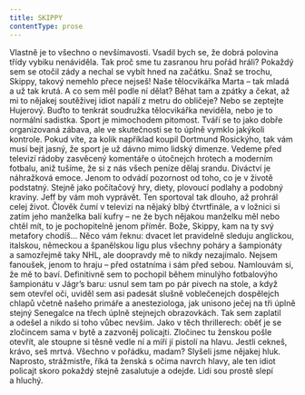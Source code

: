 ```yaml
---
title: SKIPPY
contentType: prose
---
```


<section>

Vlastně je to všechno o nevšímavosti. Vsadil bych se, že dobrá polovina třídy vybiku nenáviděla. Tak proč sme tu zasranou hru pořád hráli? Pokaždý sem se otočil zády a nechal se vybít hned na začátku. Snaž se trochu, Skippy, takový nemehlo přece nejseš! Naše tělocvikářka Marta – tak mladá a už tak krutá. A co sem měl podle ní dělat? Běhat tam a zpátky a čekat, až mi to nějakej soutěživej idiot napálí z metru do obličeje? Nebo se zeptejte Hujerový. Buďto to tenkrát soudružka tělocvikářka neviděla, nebo je to normální sadistka. Sport je mimochodem pitomost. Tváří se to jako dobře organizovaná zábava, ale ve skutečnosti se to úplně vymklo jakýkoli kontrole. Pokud víte, za kolik například koupil Dortmund Rosickýho, tak vám musí bejt jasný, že sport je už dávno mimo lidský dimenze. Vedeme před televizí rádoby zasvěcený komentáře o útočnejch hrotech a moderním fotbalu, aniž tušíme, že si z nás všech peníze dělaj srandu. Diváctví je náhražková emoce. Jenom to odvádí pozornost od toho, co je v životě podstatný. Stejně jako počítačový hry, diety, plovoucí podlahy a podobný kraviny. Jeff by vám moh vyprávět. Ten sportoval tak dlouho, až prohrál celej život. Člověk čumí v televizi na nějaký blbý čtvrtfinále, a v ložnici si zatím jeho manželka balí kufry – ne že bych nějakou manželku měl nebo chtěl mít, to je pochopitelně jenom příměr. Bože, Skippy, kam na ty svý metafory chodíš… Něco vám řeknu: dvacet let pravidelně sleduju anglickou, italskou, německou a španělskou ligu plus všechny poháry a šampionáty a samozřejmě taky NHL, ale doopravdy mě to nikdy nezajímalo. Nejsem fanoušek, jenom to hraju – před ostatníma i sám před sebou. Namlouvám si, že mě to baví. Definitivně sem to pochopil během minulýho fotbalovýho šampionátu v Jágr’s baru: usnul sem tam po pár pivech na stole, a když sem otevřel oči, uviděl sem asi padesát slušně voblečenejch dospělejch chlapů včetně našeho primáře a anesteziologa, jak unisono ječej na tři úplně stejný Senegalce na třech úplně stejnejch obrazovkách. Tak sem zaplatil a odešel a nikdo si toho vůbec nevšim. Jako v těch thrillerech: oběť je se zločincem sama v bytě a zazvoněj policajti. Zločinec tu ženskou pošle otevřít, ale stoupne si těsně vedle ní a míří jí pistolí na hlavu. Jestli cekneš, krávo, seš mrtvá. Všechno v pořádku, madam? Slyšeli jsme nějakej hluk. Naprosto, strážmistře, říká ta ženská s očima navrch hlavy, ale ten idiot policajt skoro pokaždý stejně zasalutuje a odejde. Lidi sou prostě slepí a hluchý.

</section>
